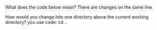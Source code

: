 What does the code below mean? There are changes on the same line

How would you change into one directory above the current working directory? you use code: cd ..